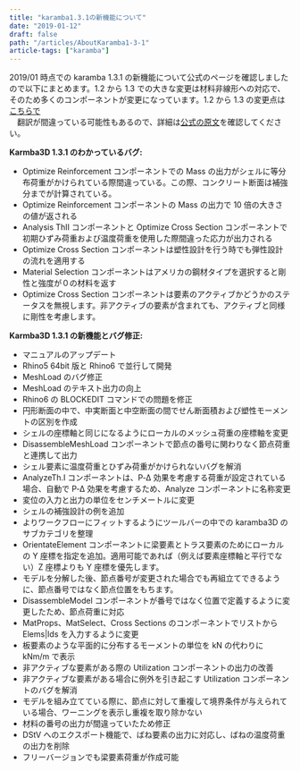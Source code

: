 ```yaml
---
title: "karamba1.3.1の新機能について"
date: "2019-01-12"
draft: false
path: "/articles/AboutKaramba1-3-1"
article-tags: ["karamba"]
---
```


2019/01 時点での karamba 1.3.1 の新機能について公式のページを確認しましたので以下にまとめます。1.2 から 1.3 での大きな変更は材料非線形への対応で、そのため多くのコンポーネントが変更になっています。1.2 から 1.3 の変更点は[こちらで](https://rgkr-memo.blogspot.com/2018/04/karamba-1-3.html)  
　翻訳が間違っている可能性もあるので、詳細は[公式の原文](https://www.grasshopper3d.com/group/karamba3d/page/new-features-and-bug-fixes)を確認してください。

**Karmba3D 1.3.1 のわかっているバグ:**

- Optimize Reinforcement コンポーネントでの Mass の出力がシェルに等分布荷重がかけられている際間違っている。この際、コンクリート断面は補強分までが計算されている。
- Optimize Reinforcement コンポーネントの Mass の出力で 10 倍の大きさの値が返される
- Analysis ThII コンポーネントと Optimize Cross Section コンポーネントで初期ひずみ荷重および温度荷重を使用した際間違った応力が出力される
- Optimize Cross Section コンポーネントは塑性設計を行う時でも弾性設計の流れを適用する
- Material Selection コンポーネントはアメリカの鋼材タイプを選択すると剛性と強度が０の材料を返す
- Optimize Cross Section コンポーネントは要素のアクティブかどうかのステータスを無視します。非アクティブの要素が含まれても、アクティブと同様に剛性を考慮します。

**Karmba3D 1.3.1 の新機能とバグ修正:**

- マニュアルのアップデート
- Rhino5 64bit 版と Rhino6 で並行して開発
- MeshLoad のバグ修正
- MeshLoad のテキスト出力の向上
- Rhino6 の BLOCKEDIT コマンドでの問題を修正
- 円形断面の中で、中実断面と中空断面の間でせん断面積および塑性モーメントの区別を作成
- シェルの座標軸と同じになるようにローカルのメッシュ荷重の座標軸を変更
- DisassembleMeshLoad コンポーネントで節点の番号に関わりなく節点荷重と連携して出力
- シェル要素に温度荷重とひずみ荷重がかけられないバグを解消
- AnalyzeTh.I コンポーネントは、P‑Δ 効果を考慮する荷重が設定されている場合、自動で P‑Δ 効果を考慮するため、Analyze コンポーネントに名称変更
- 変位の入力と出力の単位をセンチメートルに変更
- シェルの補強設計の例を追加
- よりワークフローにフィットするようにツールバーの中での karamba3D のサブカテゴリを整理
- OrientateElement コンポーネントに梁要素とトラス要素のためにローカルの Y 座標を指定を追加。適用可能であれば（例えば要素座標軸と平行でない）Z 座標よりも Y 座標を優先します。
- モデルを分解した後、節点番号が変更された場合でも再組立てできるように、節点番号ではなく節点位置をもちます。
- DisassembleModel コンポーネントが番号ではなく位置で定義するように変更したため、節点荷重に対応
- MatProps、MatSelect、Cross Sections のコンポーネントでリストから Elems|Ids を入力するように変更
- 板要素のような平面的に分布するモーメントの単位を kN の代わりに kNm/m で表示
- 非アクティブな要素がある際の Utilization コンポーネントの出力の改善
- 非アクティブな要素がある場合に例外を引き起こす Utilization コンポーネントのバグを解消
- モデルを組み立てている際に、節点に対して重複して境界条件が与えられている場合、ワーニングを表示し重複を取り除かない
- 材料の番号の出力が間違っていたため修正
- DStV へのエクスポート機能で、ばね要素の出力に対応し、ばねの温度荷重の出力を削除
- フリーバージョンでも梁要素荷重が作成可能
